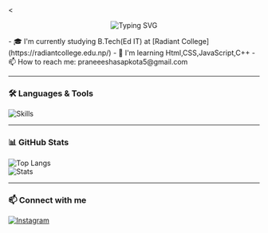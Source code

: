 <<p align="center">
  <img
    src="https://readme-typing-svg.demolab.com?font=Courier+New&size=32&pause=800&color=F700FF&center=true&vCenter=true&width=700&repeat=true&lines=👋+Hello+there!;I%27m+Praneesha+Sapkota;🌱+Aspiring+Web+Developer"
    alt="Typing SVG"
  />
</p>
- 🎓 I'm currently studying B.Tech(Ed IT) at [Radiant College](https://radiantcollege.edu.np/) 
- 🌱 I'm learning Html,CSS,JavaScript,C++
- 📫 How to reach me: praneeeshasapkota5@gmail.com

---

### 🛠️ Languages & Tools  
![Skills](https://skillicons.dev/icons?i=c,cpp,html,css,javascript)

---

### 📊 GitHub Stats  
![Top Langs](https://github-readme-stats.vercel.app/api/top-langs/?username=praneeshaaaa&theme=tokyonight&layout=compact)  
![Stats](https://github-readme-stats.vercel.app/api?username=praneeshaaaa&show_icons=true&theme=tokyonight)

---


### 📫 Connect with me  
[![Instagram](https://img.shields.io/badge/Instagram-%23E1306C.svg?&logo=instagram)](https://www.instagram.com/_praneeshasapkota_/?hl=en#)  
